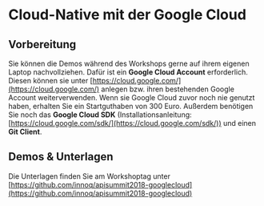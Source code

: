 # Cloud-Native mit der Google Cloud

## Vorbereitung
Sie können die Demos während des Workshops gerne auf ihrem eigenen Laptop nachvollziehen. Dafür ist ein **Google Cloud Account** erforderlich. Diesen können sie unter [https://cloud.google.com/](https://cloud.google.com/) anlegen bzw. ihren bestehenden Google Account weiterverwenden. Wenn sie Google Cloud zuvor noch nie genutzt haben, erhalten Sie ein Startguthaben von 300 Euro. Außerdem benötigen Sie noch das **Google Cloud SDK** (Installationsanleitung: [https://cloud.google.com/sdk/](https://cloud.google.com/sdk/)) und einen **Git Client**.

## Demos & Unterlagen
Die Unterlagen finden Sie am Workshoptag unter [https://github.com/innoq/apisummit2018-googlecloud](https://github.com/innoq/apisummit2018-googlecloud)
